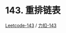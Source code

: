 # 143. 重排链表

[Leetcode-143](https://leetcode.com/problems/reorder-list/) / [力扣-143](https://leetcode-cn.com/problems/reorder-list/)
